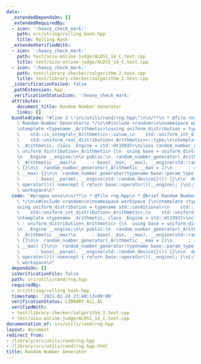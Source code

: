 ```yaml
---
data:
  _extendedDependsOn: []
  _extendedRequiredBy:
  - icon: ':heavy_check_mark:'
    path: src/string/rolling_hash.hpp
    title: Rolling Hash
  _extendedVerifiedWith:
  - icon: ':heavy_check_mark:'
    path: test/aizu-online-judge/ALDS1_14_C.test.cpp
    title: test/aizu-online-judge/ALDS1_14_C.test.cpp
  - icon: ':heavy_check_mark:'
    path: test/library-checker/zalgorithm_2.test.cpp
    title: test/library-checker/zalgorithm_2.test.cpp
  _isVerificationFailed: false
  _pathExtension: hpp
  _verificationStatusIcon: ':heavy_check_mark:'
  attributes:
    document_title: Random Number Generator
    links: []
  bundledCode: "#line 2 \"src/utils/rand/rng.hpp\"\n\n/**\n * @file rng.hpp\n * @brief\
    \ Random Number Generator\n */\n\n#include <random>\n\nnamespace workspace {\n\
    \ntemplate <typename _Arithmetic>\nusing uniform_distribution = typename std::conditional<\n\
    \    std::is_integral<_Arithmetic>::value,\n    std::uniform_int_distribution<_Arithmetic>,\n\
    \    std::uniform_real_distribution<_Arithmetic>>::type;\n\ntemplate <typename\
    \ _Arithmetic, class _Engine = std::mt19937>\nclass random_number_generator :\
    \ uniform_distribution<_Arithmetic> {\n  using base = uniform_distribution<_Arithmetic>;\n\
    \n  _Engine __engine;\n\n public:\n  random_number_generator(_Arithmetic __min,\
    \ _Arithmetic __max)\n      : base(__min, __max), __engine(std::random_device{}())\
    \ {}\n\n  random_number_generator(_Arithmetic __max = 1)\n      : random_number_generator(0,\
    \ __max) {}\n\n  random_number_generator(typename base::param_type const& __param)\n\
    \      : base(__param), __engine(std::random_device{}()) {}\n\n  decltype(auto)\
    \ operator()() noexcept { return base::operator()(__engine); }\n};\n\n}  // namespace\
    \ workspace\n"
  code: "#pragma once\n\n/**\n * @file rng.hpp\n * @brief Random Number Generator\n\
    \ */\n\n#include <random>\n\nnamespace workspace {\n\ntemplate <typename _Arithmetic>\n\
    using uniform_distribution = typename std::conditional<\n    std::is_integral<_Arithmetic>::value,\n\
    \    std::uniform_int_distribution<_Arithmetic>,\n    std::uniform_real_distribution<_Arithmetic>>::type;\n\
    \ntemplate <typename _Arithmetic, class _Engine = std::mt19937>\nclass random_number_generator\
    \ : uniform_distribution<_Arithmetic> {\n  using base = uniform_distribution<_Arithmetic>;\n\
    \n  _Engine __engine;\n\n public:\n  random_number_generator(_Arithmetic __min,\
    \ _Arithmetic __max)\n      : base(__min, __max), __engine(std::random_device{}())\
    \ {}\n\n  random_number_generator(_Arithmetic __max = 1)\n      : random_number_generator(0,\
    \ __max) {}\n\n  random_number_generator(typename base::param_type const& __param)\n\
    \      : base(__param), __engine(std::random_device{}()) {}\n\n  decltype(auto)\
    \ operator()() noexcept { return base::operator()(__engine); }\n};\n\n}  // namespace\
    \ workspace\n"
  dependsOn: []
  isVerificationFile: false
  path: src/utils/rand/rng.hpp
  requiredBy:
  - src/string/rolling_hash.hpp
  timestamp: '2021-02-24 23:48:13+09:00'
  verificationStatus: LIBRARY_ALL_AC
  verifiedWith:
  - test/library-checker/zalgorithm_2.test.cpp
  - test/aizu-online-judge/ALDS1_14_C.test.cpp
documentation_of: src/utils/rand/rng.hpp
layout: document
redirect_from:
- /library/src/utils/rand/rng.hpp
- /library/src/utils/rand/rng.hpp.html
title: Random Number Generator
---
```

